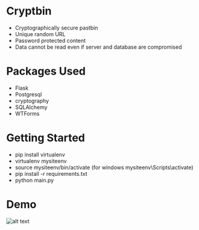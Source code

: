 # Cryptbin


* Cryptographically secure pastbin
* Unique random URL
* Password protected content
* Data cannot be read even if server and database are compromised

# Packages Used

* Flask
* Postgresql
* cryptography
* SQLAlchemy
* WTForms


# Getting Started

* pip install virtualenv
* virtualenv mysiteenv
* source mysiteenv/bin/activate (for windows mysiteenv\Scripts\activate)
* pip install -r requirements.txt
* python main.py

# Demo
![alt text](https://github.com/ObsidianRock/Cryptbin/blob/master/video/full_demo_3.gif "Demo")